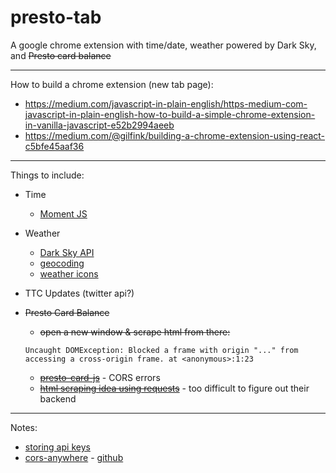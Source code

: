 # presto-tab
A google chrome extension with time/date, weather powered by Dark Sky, and ~~Presto card balance~~

---
How to build a chrome extension (new tab page):  
- https://medium.com/javascript-in-plain-english/https-medium-com-javascript-in-plain-english-how-to-build-a-simple-chrome-extension-in-vanilla-javascript-e52b2994aeeb
- https://medium.com/@gilfink/building-a-chrome-extension-using-react-c5bfe45aaf36
---
Things to include:  
- Time
	- [Moment JS](https://momentjs.com/)
- Weather
	- [Dark Sky API](https://darksky.net/dev/docs#forecast-request)
	- [geocoding](https://locationiq.com/)
	- [weather icons](https://www.npmjs.com/package/weather-icons)
- TTC Updates (twitter api?)
- ~~Presto Card Balance~~
	- ~~open a new window & scrape html from there:~~

	```Uncaught DOMException: Blocked a frame with origin "..." from accessing a cross-origin frame. at <anonymous>:1:23```

	- ~~[presto-card-js](https://github.com/bitbearstudio/presto-card-js)~~ - CORS errors
	- ~~[html scraping idea using requests](https://stackoverflow.com/questions/44269313/how-to-check-presto-card-balance-without-an-account-using-only-python-requests)~~ - too difficult to figure out their backend

---
Notes:
- [storing api keys](https://medium.com/better-programming/using-environment-variables-in-reactjs-9ad9c5322408)
- [cors-anywhere](https://cors-anywhere.herokuapp.com/) - [github](https://github.com/Rob--W/cors-anywhere)
